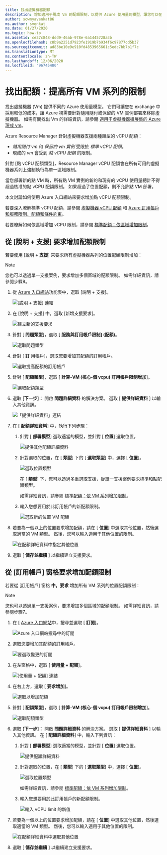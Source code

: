 ```yaml
---
title: 找出虛擬機器配額
description: 增加適用于現成 Vm 的配額限制，以提供 Azure 使用量的模型，讓您可以在 exchange 中採用較低的成本，讓 Azure 視需要移除 Vm。
author: sowmyavenkat86
ms.author: svenkat
ms.date: 01/27/2020
ms.topic: how-to
ms.assetid: ce37c848-ddd9-46ab-978e-6a1445728a3b
ms.openlocfilehash: c8b9a2251d7923fe1919b7b934f6c97877cd5b37
ms.sourcegitcommit: ad83be10e9e910fd4853965661c5edc7bb7b1f7c
ms.translationtype: MT
ms.contentlocale: zh-TW
ms.lasthandoff: 12/06/2020
ms.locfileid: "96745480"
---
```

# <a name="spot-quota-increase-limits-for-all-vm-series"></a>找出配額：提高所有 VM 系列的限制

找出虛擬機器 (Vm) 提供不同的 Azure 使用量模型。 它們可讓您在 exchange 中採用較低的成本，讓 Azure 視需要針對隨用隨付或保留的 VM 實例部署來移除虛擬機器。 如需有關找出 Vm 的詳細資訊，請參閱 [適用于虛擬機器擴展集的 Azure 現成 vm](../../virtual-machine-scale-sets/use-spot.md)。

Azure Resource Manager 針對虛擬機器支援兩種類型的 vCPU 配額：

* *隨用隨付 vm* 和 *保留的 vm 實例* 受限於 *標準 vCPU 配額*。
* 現成的 *vm* 會受到 *點 vCPU 配額* 的限制。

針對 [點 vCPU 配額類型]，Resource Manager vCPU 配額會在所有可用的虛擬機器系列上強制執行為單一區域限制。

當您部署新的點 VM 時，所有點 VM 實例的新的和現有的 vCPU 使用量總計不得超過核准的點 vCPU 配額限制。 如果超過了位置配額，則不允許點 VM 部署。

本文討論如何使用 Azure 入口網站來要求增加點 vCPU 配額限制。

若要深入瞭解標準 vCPU 配額，請參閱 [虛擬機器 vCPU 配額](../../virtual-machines/windows/quotas.md) 和 [Azure 訂用帳戶和服務限制、配額和條件約束](../../azure-resource-manager/management/azure-subscription-service-limits.md)。

若要瞭解如何依區域增加 vCPU 限制，請參閱 [標準配額：依區域增加限制](regional-quota-requests.md)。

## <a name="request-a-quota-limit-increase-from-help--support"></a>從 [說明 + 支援] 要求增加配額限制

若要使用 [說明 **+ 支援**] 來要求所有虛擬機器系列的位置配額限制增加：

> [!NOTE]
> 您也可以透過單一支援案例，要求增加多個區域的配額限制。 如需詳細資訊，請參閱步驟8。

1. 從 [Azure 入口網站](https://portal.azure.com)功能表中，選取 [説明 + 支援]。

   ![[説明 + 支援] 連結](./media/resource-manager-core-quotas-request/help-plus-support.png)

1. 在 [說明 + 支援] 中，選取 [新增支援要求]。

    ![建立新的支援要求](./media/resource-manager-core-quotas-request/new-support-request.png)

1. 針對 [ **問題類型**]，選取 [ **服務與訂用帳戶限制] (配額)**。

   ![選取問題類型](./media/resource-manager-core-quotas-request/select-quota-issue-type.png)

1. 針對 [ **訂** 用帳戶]，選取您要增加其配額的訂用帳戶。

   ![選取提高配額的訂用帳戶](./media/resource-manager-core-quotas-request/select-subscription-support-request.png)

1. 針對 [ **配額類型**]，選取 [ **計算-VM (核心-個 vcpu) 訂用帳戶限制增加**]。

   ![選取配額類型](./media/resource-manager-core-quotas-request/select-quota-type.png)

1. 選取 **[下一步]：** 開啟 **問題詳細資料** 的解決方案。 選取 [ **提供詳細資料** ] 以輸入其他資訊。

   ![「提供詳細資料」連結](./media/resource-manager-core-quotas-request/provide-details-link.png)

1. 在 [ **配額詳細資料**] 中，執行下列步驟：

   1. 針對 [ **部署模型**] 選取適當的模型，並針對 [ **位置**] 選取位置。

      ![提供其他配額詳細資料](./media/resource-manager-core-quotas-request/quota-details-deployment-locations.png)

   1. 針對選取的位置，在 [ **類型**] 下的 [ **選取類型**] 中，選擇 [ **位置**]。

      ![選取位置類型](./media/resource-manager-core-quotas-request/select-spot-type.png)

       在 [ **類型**] 下，您可以透過多重選取支援，從單一支援案例要求標準和點配額類型。

       如需詳細資訊，請參閱 [標準配額：依 VM 系列增加限制](per-vm-quota-requests.md)。

   1. 輸入您想要用於此訂用帳戶的新配額限制。

      ![選取新的位置 VM 配額](./media/resource-manager-core-quotas-request/spot-set-new-quota.png)

1. 若要為一個以上的位置要求增加配額，請在 [ **位置**] 中選取其他位置，然後選取適當的 VM 類型。 然後，您可以輸入適用于其他位置的限制。

   ![在配額詳細資料中指定其他位置](./media/resource-manager-core-quotas-request/quota-details-multiple-locations.png)

1. 選取 [ **儲存並繼續** ] 以繼續建立支援要求。

## <a name="request-a-quota-limit-increase-from-the-subscriptions-pane"></a>從 [訂用帳戶] 窗格要求增加配額限制

若要從 [訂用帳戶] 窗格 **中，要求** 增加所有 VM 系列的位置配額限制：

> [!NOTE]
> 您也可以透過單一支援案例，要求增加多個區域的配額限制。 如需詳細資訊，請參閱步驟7。

1. 在 [ [Azure 入口網站](https://portal.azure.com)中，搜尋並選取 [ **訂閱**]。

   ![Azure 入口網站搜尋中的訂閱](./media/resource-manager-core-quotas-request/search-for-subscriptions.png)

1. 選取您要增加其配額的訂用帳戶。

   ![要選取變更的訂閱](./media/resource-manager-core-quotas-request/select-subscription-change-quota.png)

1. 在左窗格中，選取 [ **使用量 + 配額**]。

   ![[使用量 + 配額] 連結](./media/resource-manager-core-quotas-request/select-usage-plus-quotas.png)

1. 在右上方，選取 [ **要求增加**]。

   ![選取以增加配額](./media/resource-manager-core-quotas-request/request-increase-from-subscription.png)

1. 針對 [ **配額類型**]，選取 [ **計算-VM (核心-個 vcpu) 訂用帳戶限制增加**]。

   ![選取配額類型](./media/resource-manager-core-quotas-request/select-quota-type.png)

1. 選取 **[下一步]：** 開啟 **問題詳細資料** 的解決方案。 選取 [ **提供詳細資料** ] 以輸入其他資訊。 在 [ **配額詳細資料**] 中，輸入下列資訊：

   1. 針對 [ **部署模型**] 選取適當的模型，並針對 [ **位置**] 選取位置。

      ![提供配額詳細資料](./media/resource-manager-core-quotas-request/quota-details-deployment-locations.png)

   1. 針對選取的位置，在 [ **類型**] 下的 [ **選取類型**] 中，選擇 [ **位置**]。

      ![選取位置類型](./media/resource-manager-core-quotas-request/select-spot-type.png)

      如需詳細資訊，請參閱 [標準配額：依 VM 系列增加限制](per-vm-quota-requests.md)。

   1. 輸入您想要用於此訂用帳戶的新配額限制。

      ![輸入 vCPU limit 的新值](./media/resource-manager-core-quotas-request/spot-set-new-quota.png)

1. 若要為一個以上的位置要求增加配額，請在 [ **位置**] 中選取其他位置，然後選取適當的 VM 類型。 然後，您可以輸入適用于其他位置的限制。

   ![在配額詳細資料中選取其他位置](./media/resource-manager-core-quotas-request/quota-details-multiple-locations.png)

1. 選取 [ **儲存並繼續** ] 以繼續建立支援要求。
